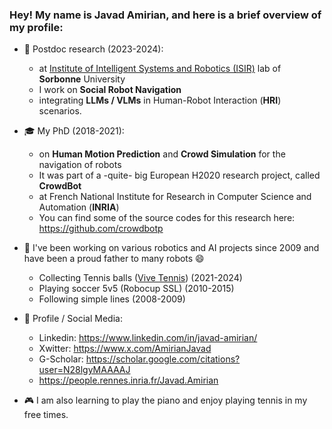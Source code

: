 ### Hey! My name is Javad Amirian, and here is a brief overview of my profile:
- 🔭 Postdoc research (2023-2024):
  * at [Institute of Intelligent Systems and Robotics (ISIR)](https://www.isir.upmc.fr) lab of **Sorbonne** University
  * I work on **Social Robot Navigation**
  * integrating **LLMs / VLMs** in Human-Robot Interaction (**HRI**) scenarios.

- 🎓 My PhD (2018-2021):
  * on **Human Motion Prediction** and **Crowd Simulation** for the navigation of robots
  * It was part of a -quite- big European H2020 research project, called **CrowdBot**
  * at French National Institute for Research in Computer Science and Automation (**INRIA**)
  * You can find some of the source codes for this research here: https://github.com/crowdbotp

- 🤖 I've been working on various robotics and AI projects since 2009 and have been a proud father to many robots 😄
  * Collecting Tennis balls ([Vive Tennis](https://www.vivetennis.com)) (2021-2024)
  * Playing soccer 5v5 (Robocup SSL) (2010-2015)
  * Following simple lines (2008-2009)

- 📠 Profile / Social Media:
   * Linkedin: https://www.linkedin.com/in/javad-amirian/
   * Xwitter: https://www.x.com/AmirianJavad
   * G-Scholar: https://scholar.google.com/citations?user=N28lgyMAAAAJ
   * https://people.rennes.inria.fr/Javad.Amirian
   
- 🎮 I am also learning to play the piano and enjoy playing tennis in my free times.


<!--
- 👯 I’m looking to collaborate on ...
- 🤔 I’m looking for help with ...
- 💬 Ask me about ...
- 😄 Pronouns: ...
- ⚡ Fun fact: ...
-->
